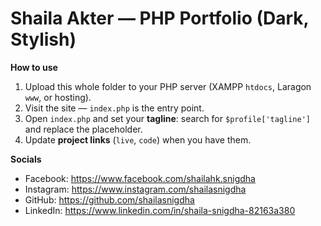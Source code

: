 # Shaila Akter — PHP Portfolio (Dark, Stylish)

**How to use**
1. Upload this whole folder to your PHP server (XAMPP `htdocs`, Laragon `www`, or hosting).
2. Visit the site — `index.php` is the entry point.
3. Open `index.php` and set your **tagline**: search for `$profile['tagline']` and replace the placeholder.
4. Update **project links** (`live`, `code`) when you have them.

**Socials**
- Facebook: https://www.facebook.com/shailahk.snigdha
- Instagram: https://www.instagram.com/shailasnigdha
- GitHub: https://github.com/shailasnigdha
- LinkedIn: https://www.linkedin.com/in/shaila-snigdha-82163a380
